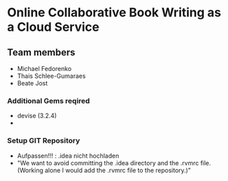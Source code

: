 # Online Collaborative Book Writing as a Cloud Service

## Team members
* Michael Fedorenko
* Thais Schlee-Gumaraes
* Beate Jost

### Additional Gems reqired
* devise (3.2.4)
* 

### Setup GIT Repository
* Aufpassen!!! : .idea nicht hochladen 
* "We want to avoid committing the .idea directory and the .rvmrc file. (Working alone I would add the .rvmrc file to the repository.)"
